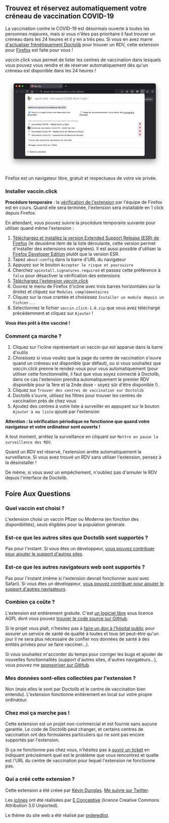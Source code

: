 ## Trouvez et réservez automatiquement votre créneau de vaccination COVID-19

La vaccination contre le COVID-19 est désormais ouverte à toutes les personnes majeures, mais si vous n'êtes pas prioritaire il faut trouver un créneau dans les 24 heures et il y en a très peu. Si vous en avez marre [d'actualiser frénétiquement Doctolib](https://twitter.com/marine_roussill/status/1393185768219287552) pour trouver un RDV, cette extension pour [Firefox](https://www.mozilla.org/fr/firefox/new/) est faite pour vous !

*vaccin.click* vous permet de lister les centres de vaccination dans lesquels vous pouvez vous rendre et de réserver automatiquement dès qu'un créneau est disponible dans les 24 heures !

![Capture d'écran](screenshot.png)

Firefox est un navigateur libre, gratuit et respectueux de votre vie privée.

### Installer vaccin.click

**Procédure temporaire** : la [vérification de l'extension](https://support.mozilla.org/fr/kb/signature-modules-complementaires-firefox) par l'équipe de Firefox est en cours. Quand elle sera terminée, l'extension sera installable en 1 click depuis Firefox.

En attendant, vous pouvez suivre la procédure temporaire suivante pour utiliser quand même l'extension :

1. [Téléchargez et installez la version Extended Support Release (ESR) de Firefox](https://www.mozilla.org/fr/firefox/enterprise/#download) (le deuxième item de la liste déroulante, cette version permet d'installer des extensions non signées). Il est aussi possible d'utiliser la [Firefox Developer Edition](https://www.mozilla.org/fr/firefox/developer/) plutôt que la version ESR.
2. Tapez `about:config` dans la barre d'URL du navigateur
3. Appuyez sur le bouton `Accepter le risque et poursuivre`
4. Cherchez `xpinstall.signatures.required` et passez cette préférence à `false` pour désactiver la vérification des extensions
5. [Téléchargez l'extension *vaccin.click*](vaccin.click-1.0.zip)
6. Ouvrez le menu de Firefox (l'icône avec trois barres horizontales sur la droite) et cliquez sur `Modules complémentaires`
7. Cliquez sur la roue crantée et choisissez `Installer un module depuis un fichier...`
8. Sélectionnez le fichier `vaccin.click-1.0.zip` que vous avez téléchargé précédemment et cliquez sur `Ajouter` !

**Vous êtes prêt à être vacciné !**

### Comment ça marche ?

1. Cliquez sur l'icône représentant un vaccin qui est apparue dans la barre d'outils
2. Choisissez si vous voulez que la page du centre de vaccination s'ouvre quand un créneau est disponible (par défaut), ou si vous souhaitez que *vaccin.click* prenne le rendez-vous pour vous automatiquement (pour utiliser cette fonctionnalité, il faut que vous soyez connecté à Doctolib, dans ce cas l'extension prendra automatiquement le premier RDV disponible pour la 1ère et la 2nde dose - soyez sûr d'être disponible !).
3. Cliquez sur `Trouver des centres de vaccination sur Doctolib`
4. Doctolib s'ouvre, utilisez les filtres pour trouver les centres de vaccination près de chez vous
5. Ajoutez des centres à votre liste à surveiller en appuyant sur le bouton `Ajouter à ma liste` ajouté par l'extension

**Attention : la vérification périodique ne fonctionne que quand votre navigateur et votre ordinateur sont ouverts !**

A tout moment, arrêtez la surveillance en cliquant sur `Mettre en pause la surveillance des RDV`.

Quand un RDV est réservé, l'extension arrête automatiquement la surveillance. Si vous avez trouvé un RDV sans utiliser l'extension, pensez à la désinstaller !

De même, si vous avez un empêchement, n'oubliez pas d'annuler le RDV depuis l'interface de Doctolib.

## Foire Aux Questions

### Quel vaccin est choisi ?

L'extension choisi un vaccin Pfizer ou Moderna (en fonction des disponibilités), seuls éligibles pour la population générale.

### Est-ce que les autres sites que Doctolib sont supportés ?

Pas pour l'instant. Si vous êtes un développeur, [vous pouvez contribuer pour ajouter le support d'autres sites](https://github.com/dunglas/vaccin.click).

### Est-ce que les autres navigateurs web sont supportés ?

Pas pour l'instant (même si l'extension devrait fonctionner aussi avec Safari). Si vous êtes un développeur, [vous pouvez contribuer pour ajouter le support d'autres navigateurs](https://github.com/dunglas/vaccin.click).

### Combien ça coûte ?

L'extension est entièrement gratuite. C'est [un logiciel libre](https://fr.wikipedia.org/wiki/Logiciel_libre) sous licence AGPL dont vous pouvez [trouver le code source sur GitHub](https://github.com/dunglas/vaccin.click).

Si le projet vous plaît, n'hésitez pas à [faire un don à l'hôpital public](https://www.chu-lille.fr/soutenez-le-chu-de-lille) pour assurer un service de santé de qualité à toutes et tous (et peut-être qu'un jour il ne sera plus nécessaire de confier nos données de santé à des entités privées pour se faire vacciner...).

Si vous souhaitez m'accorder du temps pour corriger les bugs et ajouter de nouvelles fonctionnalités (support d'autres sites, d'autres navigateurs...), vous pouvez me [sponsoriser sur GitHub](https://github.com/sponsors/dunglas).

### Mes données sont-elles collectées par l'extension ?

Non (mais elles le sont par Doctolib et le centre de vaccination bien entendu). L'extension fonctionne entièrement en local sur votre propre ordinateur.

### Chez moi ça marche pas !

Cette extension est un projet non-commercial et est fournie sans aucune garantie. Le code de Doctolib peut changer, et certains centres de vaccination ont des formulaires particuliers qui ne sont pas encore supportés par l'extension.

Si ça ne fonctionne pas chez vous, n'hésitez pas à [ouvrir un ticket](https://github.com/dunglas/vaccin.click/issues) en indiquant précisément quel est le problème que vous rencontrez et quelle est l'URL du centre de vaccination pour lequel l'extension ne fonctionne pas.

### Qui a créé cette extension ?

Cette extension a été créee par [Kévin Dunglas](https://dunglas.fr). [Me suivre sur Twitter](https://twitter.com/dunglas).

Les [icônes](https://www.iconfinder.com/icons/5959975/corona_drugs_injection_syringe_vaccine_icon) ont été réalisées par [E Conceptive](https://www.iconfinder.com/econceptive) (licence Creative Commons Attribution 3.0 Unported).

Le thème du site web a été réalisé par [orderedlist](https://orderedlist.com).
